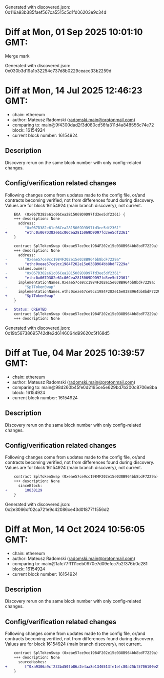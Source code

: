 Generated with discovered.json: 0x116a93b385faef567ca5515c5d1fd06203e9c34d

# Diff at Mon, 01 Sep 2025 10:01:10 GMT:

Merge mark

Generated with discovered.json: 0x030b3d19a1b32254c737d8b0229ceacc33b2259d

# Diff at Mon, 14 Jul 2025 12:46:23 GMT:

- chain: ethereum
- author: Mateusz Radomski (<radomski.main@protonmail.com>)
- comparing to: main@9f4300dad2f3d080cd56fa311d4a848556c74e72 block: 16154924
- current block number: 16154924

## Description

Discovery rerun on the same block number with only config-related changes.

## Config/verification related changes

Following changes come from updates made to the config file,
or/and contracts becoming verified, not from differences found during
discovery. Values are for block 16154924 (main branch discovery), not current.

```diff
    EOA  (0x067D382e61c06Cea2815069D9D97fd3ee5df2361) {
    +++ description: None
      address:
-        "0x067D382e61c06Cea2815069D9D97fd3ee5df2361"
+        "eth:0x067D382e61c06Cea2815069D9D97fd3ee5df2361"
    }
```

```diff
    contract SplTokenSwap (0xeae57ce9cc1984F202e15e038B964bb8bdF7229a) {
    +++ description: None
      address:
-        "0xeae57ce9cc1984F202e15e038B964bb8bdF7229a"
+        "eth:0xeae57ce9cc1984F202e15e038B964bb8bdF7229a"
      values.owner:
-        "0x067D382e61c06Cea2815069D9D97fd3ee5df2361"
+        "eth:0x067D382e61c06Cea2815069D9D97fd3ee5df2361"
      implementationNames.0xeae57ce9cc1984F202e15e038B964bb8bdF7229a:
-        "SplTokenSwap"
      implementationNames.eth:0xeae57ce9cc1984F202e15e038B964bb8bdF7229a:
+        "SplTokenSwap"
    }
```

```diff
+   Status: CREATED
    contract SplTokenSwap (0xeae57ce9cc1984F202e15e038B964bb8bdF7229a)
    +++ description: None
```

Generated with discovered.json: 0x19b56738695742dfe2d6146064d99620c5f168d5

# Diff at Tue, 04 Mar 2025 10:39:57 GMT:

- chain: ethereum
- author: Mateusz Radomski (<radomski.main@protonmail.com>)
- comparing to: main@98d260b45fe0d2195ce5e629bd7b200c8706e8ba block: 16154924
- current block number: 16154924

## Description

Discovery rerun on the same block number with only config-related changes.

## Config/verification related changes

Following changes come from updates made to the config file,
or/and contracts becoming verified, not from differences found during
discovery. Values are for block 16154924 (main branch discovery), not current.

```diff
    contract SplTokenSwap (0xeae57ce9cc1984F202e15e038B964bb8bdF7229a) {
    +++ description: None
      sinceBlock:
+        10838129
    }
```

Generated with discovered.json: 0x2e3066cf02ca721e9c42086ce43d0187711556d2

# Diff at Mon, 14 Oct 2024 10:56:05 GMT:

- chain: ethereum
- author: Mateusz Radomski (<radomski.main@protonmail.com>)
- comparing to: main@1afc77ff111ceb0970e7d09efcc7b2f376b0c281 block: 16154924
- current block number: 16154924

## Description

Discovery rerun on the same block number with only config-related changes.

## Config/verification related changes

Following changes come from updates made to the config file,
or/and contracts becoming verified, not from differences found during
discovery. Values are for block 16154924 (main branch discovery), not current.

```diff
    contract SplTokenSwap (0xeae57ce9cc1984F202e15e038B964bb8bdF7229a) {
    +++ description: None
      sourceHashes:
+        ["0xa9306a9cf233bd50fb86a2e4aa8e1346513fe1efc80a25bf5706100e2f75b972"]
    }
```

